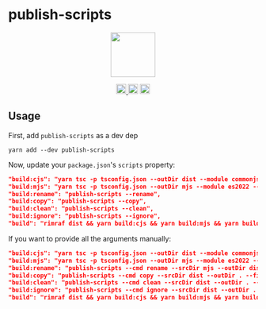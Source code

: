 # publish-scripts

<p align="center" width="100%">
    <img height="90" src="https://user-images.githubusercontent.com/545047/190171475-b416f99e-2831-4786-9ba3-a7ff4d95b0d3.svg" />
</p>

<p align="center" width="100%">
  <a href="https://github.com/cosmology-tech/publish-scripts/actions/workflows/run-tests.yml">
    <img height="20" src="https://github.com/cosmology-tech/publish-scripts/actions/workflows/run-tests.yml/badge.svg" />
  </a>
   <a href="https://github.com/cosmology-tech/publish-scripts/blob/main/LICENSE"><img height="20" src="https://img.shields.io/badge/license-MIT-blue.svg"></a>
   <a href="https://www.npmjs.com/package/publish-scripts"><img height="20" src="https://img.shields.io/github/package-json/v/cosmology-tech/publish-scripts?filename=package.json"></a>
</p>

## Usage

First, add `publish-scripts` as a dev dep

```
yarn add --dev publish-scripts
```

Now, update your `package.json`'s `scripts` property:


```json
"build:cjs": "yarn tsc -p tsconfig.json --outDir dist --module commonjs",
"build:mjs": "yarn tsc -p tsconfig.json --outDir mjs --module es2022 --declaration false",
"build:rename": "publish-scripts --rename",
"build:copy": "publish-scripts --copy",
"build:clean": "publish-scripts --clean",
"build:ignore": "publish-scripts --ignore",
"build": "rimraf dist && yarn build:cjs && yarn build:mjs && yarn build:rename && rimraf mjs && yarn build:copy && yarn build:ignore",
```

If you want to provide all the arguments manually:

```json
"build:cjs": "yarn tsc -p tsconfig.json --outDir dist --module commonjs",
"build:mjs": "yarn tsc -p tsconfig.json --outDir mjs --module es2022 --declaration false",
"build:rename": "publish-scripts --cmd rename --srcDir mjs --outDir dist --findExt js --replaceExt mjs",
"build:copy": "publish-scripts --cmd copy --srcDir dist --outDir . --findExt js,map,mjs,d.ts --stripPath codegen",
"build:clean": "publish-scripts --cmd clean --srcDir dist --outDir . --findExt js,map,mjs,d.ts --stripPath codegen --removeEmpty",
"build:ignore": "publish-scripts --cmd ignore --srcDir dist --outDir . --findExt js,map,mjs,d.ts --stripPath codegen --gitignoreFile .gitignore",
"build": "rimraf dist && yarn build:cjs && yarn build:mjs && yarn build:rename && rimraf mjs && yarn build:copy && yarn build:ignore",
```